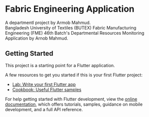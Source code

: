 # Fabric Engineering Application

A departmentl project by Armob Mahmud.<br>
Bangladesh University of Textiles (BUTEX) Fabric Manufacturing Engineering (FME) 46th Batch's Departmental Resources Monitoring Application by Arnob Mahmud.

## Getting Started

This project is a starting point for a Flutter application.

A few resources to get you started if this is your first Flutter project:

- [Lab: Write your first Flutter app](https://docs.flutter.dev/get-started/codelab)
- [Cookbook: Useful Flutter samples](https://docs.flutter.dev/cookbook)

For help getting started with Flutter development, view the
[online documentation](https://docs.flutter.dev/), which offers tutorials,
samples, guidance on mobile development, and a full API reference.
